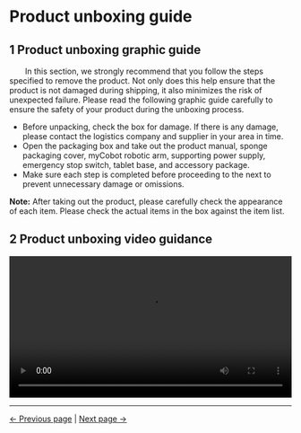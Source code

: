 # Product unboxing guide

## 1 Product unboxing graphic guide

&emsp;&emsp;In this section, we strongly recommend that you follow the steps specified to remove the product. Not only does this help ensure that the product is not damaged during shipping, it also minimizes the risk of unexpected failure. Please read the following graphic guide carefully to ensure the safety of your product during the unboxing process.
- Before unpacking, check the box for damage. If there is any damage, please contact the logistics company and supplier in your area in time.
- Open the packaging box and take out the product manual, sponge packaging cover, myCobot robotic arm, supporting power supply, emergency stop switch, tablet base, and accessory package.
- Make sure each step is completed before proceeding to the next to prevent unnecessary damage or omissions.

**Note:** After taking out the product, please carefully check the appearance of each item. Please check the actual items in the box against the item list.


## 2 Product unboxing video guidance

<video id="my-video" class="video-js" controls preload="auto" width="100%"
poster="" data-setup='{"aspectRatio":"16:9"}'>
   <source src="https://static.elephantrobotics.com/wp-content/uploads/2022/05/%E4%B8%AD%E6%96%87600-%E5%B0%8F%E5%B0%BA %E5%AF%B8-1.mp4"></video>



---
[← Previous page](4.1-ProductStandardList.md) | [Next page →](4.3-Power-onTestGuide.md)